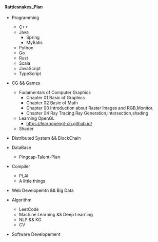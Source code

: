 #### Rattlesnakes_Plan

* Programming
   * C++
   * Java
      * Spring
      * MyBatis 
   * Python
   * Go
   * Rust
   * Scala
   * JavaScript
   * TypeScript

* CG  && Games
   * Fudamentals of Computer Graphics
       * Chapter 01 Basic of Graphics
       * Chapter 02 Basic of Math
       * Chapter 03 Introduction about Raster Images and RGB,Monitor.
       * Chapter 04 Ray Tracing:Ray Generation,intersection,shading
   * Learning OpenGL
       * https://learnopengl-cn.github.io/ 
   * Shader

* Distributed System && BlockChain

* DataBase
   * Pingcap-Talent-Plan

* Compiler
   * PLAI
   * A little things

* Web Developemtn && Big Data

* Algorithm
   * LeetCode 
   * Machine Learning && Deep Learning
   * NLP && KG
   * CV
* Software Developement

